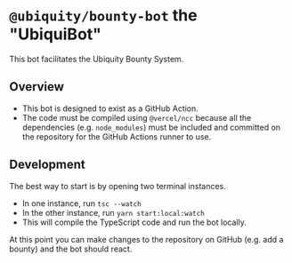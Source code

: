 # `@ubiquity/bounty-bot` the "UbiquiBot"

This bot facilitates the Ubiquity Bounty System.

## Overview

- This bot is designed to exist as a GitHub Action.
- The code must be compiled using `@vercel/ncc` because all the dependencies (e.g. `node_modules`) must be included and committed on the repository for the GitHub Actions runner to use.

## Development

The best way to start is by opening two terminal instances.

- In one instance, run `tsc --watch`
- In the other instance, run `yarn start:local:watch`
- This will compile the TypeScript code and run the bot locally.

At this point you can make changes to the repository on GitHub (e.g. add a bounty) and the bot should react.
